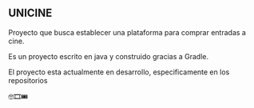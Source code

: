 ## UNICINE
Proyecto que busca establecer una plataforma para comprar entradas a cine.

Es un proyecto escrito en java y construido gracias a Gradle.

El proyecto esta actualmente en desarrollo, especificamente en los repositorios

🤓🎞🎟
